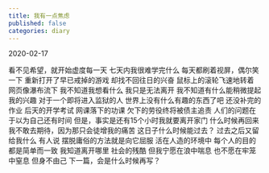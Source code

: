 ```yaml
---
title: 我有一点焦虑
published: false
categories: diary
---
```


2020-02-17

看不见希望，就开始虚度每一天
七天内我很难学完什么
每天都刷着视屏，偶尔笑一下
重新打开了早已戒掉的游戏
却找不回往日的兴奋
鼠标上的滚轮飞速地转着
网页像瀑布流下
我不知道我想看什么
我只是无法离开
我不知道有什么能稍微提起我的兴趣
对于一个即将进入监狱的人
世界上没有什么有趣的东西了吧
还没补完的作业
后天的开学考试
网课落下的功课
欠下的劳役终将被债主追责
人们的问题在于以为自己还有时间
但是，事实是还有15个小时我就要离开家门
什么时候再回来我不敢去期待，因为那只会徒增我的痛苦
这日子什么时候能过去？
过去之后又留给我什么
有人说
摆脱庸俗的方法就是向它屈服
活在人造的环境中
每个人的目的都是简单而一致
我知道离开哪里
社会的残酷
但我宁愿在浪中喘息
也不愿在牢笼中窒息
但身不由己
下一篇，会是什么时候再写？
